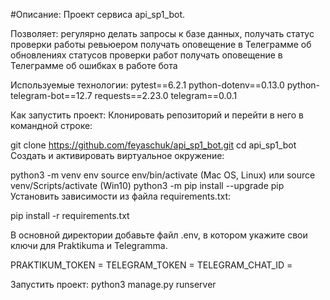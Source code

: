 #Описание:
Проект сервиса api_sp1_bot.

Позволяет:
регулярно делать запросы к базе данных, получать статус проверки работы ревьюером
получать оповещение в Телеграмме об обновлениях статусов проверки работ
получать оповещение в Телеграмме об ошибках в работе бота

Используемые технологии:
pytest==6.2.1
python-dotenv==0.13.0
python-telegram-bot==12.7
requests==2.23.0
telegram==0.0.1

Как запустить проект:
Клонировать репозиторий и перейти в него в командной строке:

git clone https://github.com/feyaschuk/api_sp1_bot.git
cd api_sp1_bot
Cоздать и активировать виртуальное окружение:

python3 -m venv env
source env/bin/activate (Mac OS, Linux)  или source venv/Scripts/activate (Win10)
python3 -m pip install --upgrade pip
Установить зависимости из файла requirements.txt:

pip install -r requirements.txt

В основной директории добавьте файл .env, в котором укажите свои ключи для Praktikuma и Telegramma.

PRAKTIKUM_TOKEN = 
TELEGRAM_TOKEN = 
TELEGRAM_CHAT_ID =

Запустить проект:
python3 manage.py runserver
